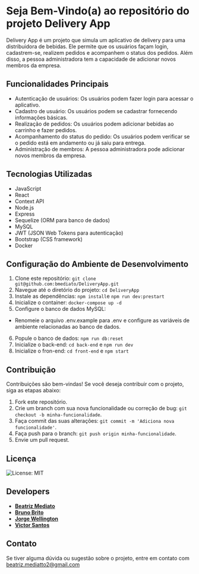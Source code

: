 # Seja Bem-Vindo(a) ao repositório do projeto Delivery App

Delivery App é um projeto que simula um aplicativo de delivery para uma distribuidora de bebidas. Ele permite que os usuários façam login, cadastrem-se, realizem pedidos e acompanhem o status dos pedidos. Além disso, a pessoa administradora tem a capacidade de adicionar novos membros da empresa.

## Funcionalidades Principais
- Autenticação de usuários: Os usuários podem fazer login para acessar o aplicativo.
- Cadastro de usuário: Os usuários podem se cadastrar fornecendo informações básicas.
- Realização de pedidos: Os usuários podem adicionar bebidas ao carrinho e fazer pedidos.
- Acompanhamento do status do pedido: Os usuários podem verificar se o pedido está em andamento ou já saiu para entrega.
- Administração de membros: A pessoa administradora pode adicionar novos membros da empresa.

## Tecnologias Utilizadas

- JavaScript
- React
- Context API
- Node.js
- Express
- Sequelize (ORM para banco de dados)
- MySQL
- JWT (JSON Web Tokens para autenticação)
- Bootstrap (CSS framework)
- Docker

## Configuração do Ambiente de Desenvolvimento

1. Clone este repositório: `git clone git@github.com:bmediato/DeliveryApp.git`
2. Navegue até o diretório do projeto: `cd DeliveryApp`
3. Instale as dependências: `npm install`e `npm run dev:prestart`
4. Inicialize o container: `docker-compose up -d`
5. Configure o banco de dados MySQL:
 - Renomeie o arquivo .env.example para .env e configure as variáveis de ambiente relacionadas ao banco de dados.
6. Popule o banco de dados: `npm run db:reset`
7. Inicialize o back-end: `cd back-end` e `npm run dev`
8. Inicialize o fron-end: `cd front-end` e `npm start`

## Contribuição

Contribuições são bem-vindas! Se você deseja contribuir com o projeto, siga as etapas abaixo:

1. Fork este repositório.
2. Crie um branch com sua nova funcionalidade ou correção de bug: `git checkout -b minha-funcionalidade`.
3. Faça commit das suas alterações: `git commit -m 'Adiciona nova funcionalidade'`.
4. Faça push para o branch: `git push origin minha-funcionalidade`.
5. Envie um pull request.

## Licença

![License: MIT](https://img.shields.io/badge/License-MIT-yellow.svg)

## Developers

- <strong><a href = "https://github.com/bmediato">Beatriz Mediato</a></strong> 
- <strong><a href = "https://github.com/brunosbrito">Bruno Brito</a></strong> 
- <strong><a href = "https://github.com/Cozmu">Jorge Wellington</a></strong> 
- <strong><a href = "https://github.com/vicsantus">Victor Santos</a></strong> 

## Contato

Se tiver alguma dúvida ou sugestão sobre o projeto, entre em contato com <a href = "mailto:beatriz.mediatto2@gmail.com">beatriz.mediatto2@gmail.com</a>


